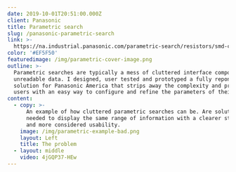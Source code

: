 ```yaml
---
date: 2019-10-01T20:51:00.000Z
client: Panasonic
title: Parametric search
slug: /panasonic-parametric-search
link: >-
  https://na.industrial.panasonic.com/parametric-search/resistors/smd-chip-resistors/high-power-anti-surge-high-voltage
color: '#EF5F50'
featuredimage: /img/parametric-cover-image.png
outline: >-
  Parametric searches are typically a mess of cluttered interface components and
  unreadable data. I designed, user tested and prototyped a fully reponsive
  solution for Panasonic America that strips away the complexity and provides
  users with an easy way to configure and refine the parameters of their search.
content:
  - copy: >-
      An example of how cluttered parametric searches can be. Are solution
      needed to display the same range of information with a clearer structure
      and more considered usability.
    image: /img/parametric-example-bad.png
    layout: Left
    title: The problem
  - layout: middle
    video: 4jGQP37-HEw
---
```


